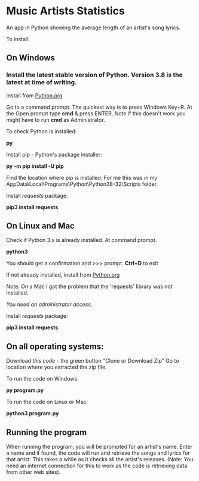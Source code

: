 # Music Artists Statistics

An app in Python showing the average length of an artist's song lyrics.

To install:

## On Windows

### Install the latest stable version of Python. Version 3.8 is the latest at time of writing.
Install from [Python.org](https://www.python.org/)

Go to a command prompt. The quickest way is to press Windows Key+R. 
At the Open prompt type **cmd** & press ENTER.
Note if this doesn't work you might have to run **cmd** as Administrator.

To check Python is installed:

**py**

Install pip - Python's package installer:

**py -m pip install -U pip**

Find the location where pip is installed. For me this was in my AppData\Local\Programs\Python\Python38-32\Scripts folder.

Install *requests* package:

**pip3 install requests**


## On Linux and Mac
Check if Python 3.x is already installed.
At command prompt.

**python3**

You should get a confirmation and >>> prompt.
**Ctrl+D** to exit

If not already installed, install from [Python.org](https://www.python.org/)

Note: On a Mac I got the problem that the 'requests' library was not installed.

*You need an administrator access.*

Install *requests* package:

**pip3 install requests**


## On all operating systems:

Download *this code* - the green button "Clone or Download Zip"
Go to location where you extracted the zip file.

To run the code on Windows:

**py program.py**

To run the code on Linux or Mac:

**python3 program.py**

## Running the program

When running the program, you will be prompted for an artist's name.
Enter a name and if found, the code will run and retrieve the songs and lyrics for that artist.
This takes a while as it checks all the artist's releases.
(Note: You need an internet connection for this to work as the code is retrieving data from other web sites).

